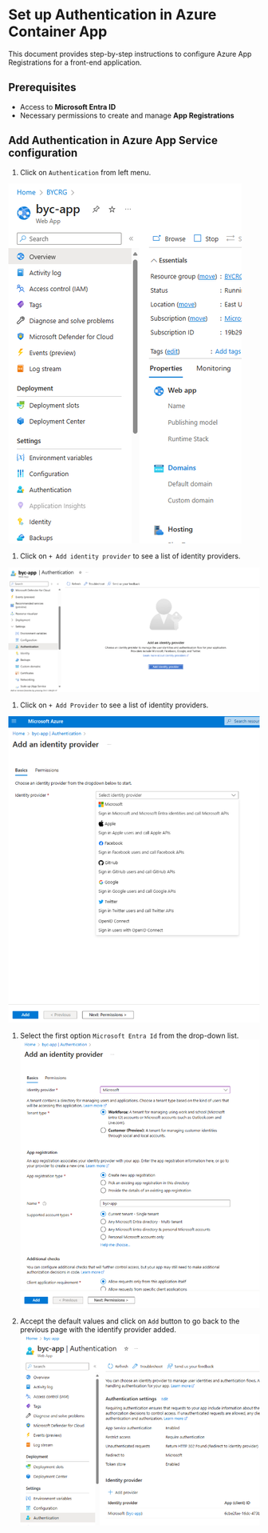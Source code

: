# Set up Authentication in Azure Container App

This document provides step-by-step instructions to configure Azure App Registrations for a front-end application.

## Prerequisites

- Access to **Microsoft Entra ID**
- Necessary permissions to create and manage **App Registrations**

## Add Authentication in Azure App Service configuration

1. Click on `Authentication` from left menu.

  ![Authentication](images/AppAuthentication.png)

1. Click on `+ Add identity provider` to see a list of identity providers.

  ![Authentication Identity](images/AppAuthenticationIdentityNew.png)

1. Click on `+ Add Provider` to see a list of identity providers.

  ![Add Provider](images/AppAuthIdentityProvider.png)

1. Select the first option `Microsoft Entra Id` from the drop-down list.
 ![Add Provider](images/AppAuthIdentityProviderAdd.png)

1. Accept the default values and click on `Add` button to go back to the previous page with the identify provider added.
  ![Authentication Identity](images/AppAuthenticationIdentity.png)